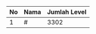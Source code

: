| No | Nama            | Jumlah Level |
|----|-----------------|--------------|
| 1  | #    |    3302        |
